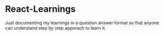 # React-Learnings
Just documenting my learnings in a question answer format so that anyone can understand step by step apporach to learn it.
